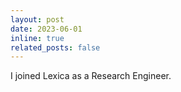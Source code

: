 ```yaml
---
layout: post
date: 2023-06-01
inline: true
related_posts: false
---
```


I joined Lexica as a Research Engineer.
